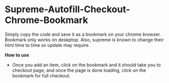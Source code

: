 # Supreme-Autofill-Checkout-Chrome-Bookmark

Simply copy the code and save it as a bookmark on your chrome browser. Bookmark only works on deskptop. Also, supreme is known to change their html time to time so update may require.

<strong>How to use</strong>
- Once you add an item, click on the bookmark and it should take you to checkout page, and once the page is done loading, click on the bookmark for full checkout.
